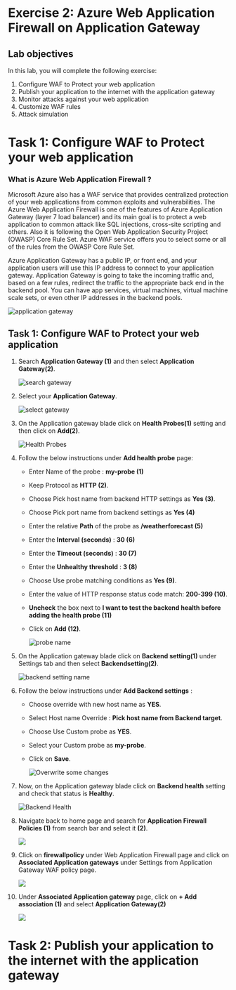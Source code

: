 # Exercise 2: Azure Web Application Firewall on Application Gateway
## Lab objectives
In this lab, you will complete the following exercise:

1. Configure WAF to Protect your web application
2. Publish your application to the internet with the application gateway
3. Monitor attacks against your web application
4. Customize WAF rules
5. Attack simulation

# Task 1: Configure WAF to Protect your web application

### What is Azure Web Application Firewall ?
Microsoft Azure also has a WAF service that provides centralized protection of your web applications from common exploits and vulnerabilities. The Azure Web Application Firewall is one of the features of Azure Application Gateway (layer 7 load balancer) and its main goal is to protect a web application to common attack like SQL injections, cross-site scripting and others. Also it is following the Open Web Application Security Project (OWASP) Core Rule Set. Azure WAF service offers you to select some or all of the rules from the OWASP Core Rule Set.

Azure Application Gateway has a public IP, or front end, and your application users will use this IP address to connect to your application gateway. Application Gateway is going to take the incoming traffic and, based on a few rules, redirect the traffic to the appropriate back end in the backend pool. You can have app services, virtual machines, virtual machine scale sets, or even other IP addresses in the backend pools.

 ![](/images1/applicationgateway.png "application gateway")
 
 ## Task 1: Configure WAF to Protect your web application
 
 1. Search **Application Gateway (1)** and then select **Application Gateway(2)**.
 
      ![](images/searchgateway.png "search gateway")
    
 1. Select your **Application Gateway**.

      ![](images/appgateway.png "select gateway")
      
 1. On the Application gateway blade click on **Health Probes(1)** setting and then click on **Add(2)**.

      ![](images/addhealthprobes.png "Health Probes")
      
 1. Follow the below instructions under **Add health probe** page:
    
    - Enter Name of the probe : **my-probe (1)**
    - Keep Protocol as **HTTP (2)**.
    - Choose Pick host name from backend HTTP settings as **Yes (3)**.
    - Choose Pick port name from backend settings as **Yes (4)**
    - Enter the relative **Path** of the probe as **/weatherforecast (5)**
    - Enter the **Interval (seconds)** : **30 (6)**
    - Enter the **Timeout (seconds)**  : **30 (7)**
    - Enter the **Unhealthy threshold** : **3 (8)**
    - Choose Use probe matching conditions as **Yes (9)**.
    - Enter the value of HTTP response status code match: **200-399 (10)**.
    - **Uncheck** the box next to **I want to test the backend health before adding the health probe (11)**
    - Click on **Add (12)**.
 
      ![](/images1/newhealthprobe.png "probe name")
  
 1. On the Application gateway blade click on **Backend setting(1)** under Settings tab and then select **Backendsetting(2)**.

      ![](/images1/backendsettings.png "backend setting name")
      
 1. Follow the below instructions under **Add Backend settings** :
    
    - Choose override with new host name as **YES**.
    - Select Host name Override : **Pick host name from Backend target**.
    - Choose Use Custom probe as **YES**.
    - Select your Custom probe as **my-probe**.
    - Click on **Save**.
 
      ![](images/edit1.png "Overwrite some changes")
      
 1. Now, on the Application gateway blade click on **Backend health** setting and check that status is **Healthy**.
 
      ![](images/backend-health.png "Backend Health")
  
 1. Navigate back to home page and search for **Application Firewall Policies (1)** from search bar and select it **(2)**.

      ![](images1/firewallpolicies.png)
 
 1. Click on **firewallpolicy** under Web Application Firewall page and click on **Associated Application gateways** under Settings from Application Gateway WAF policy page.

     ![](/images1/firewallpolicy.png)
     
 1. Under **Associated Application gateway** page, click on **+ Add association (1)** and select **Application Gateway(2)**

    ![](/images1/addappilcatiogateway.png)
    
 # Task 2: Publish your application to the internet with the application gateway
 

  


      
